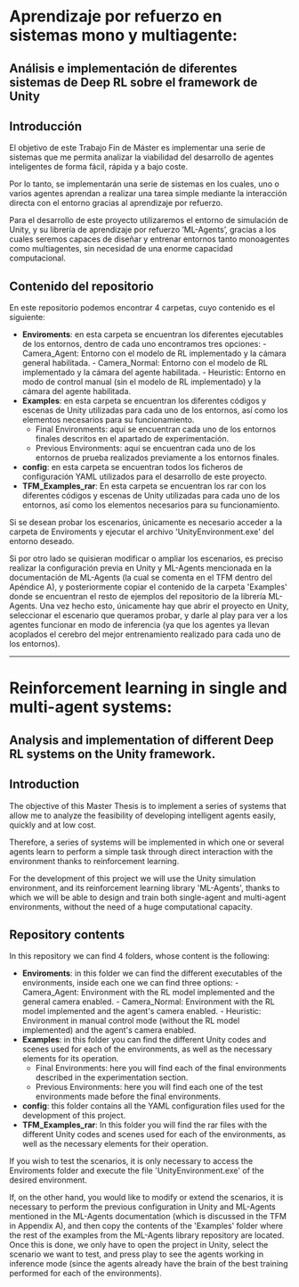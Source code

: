 # Aprendizaje por refuerzo en sistemas mono y multiagente: 
## Análisis e implementación de diferentes sistemas de Deep RL sobre el framework de Unity

## Introducción

El objetivo de este Trabajo Fin de Máster es implementar una serie de sistemas que me permita analizar la viabilidad del desarrollo de agentes inteligentes de forma fácil, rápida y a bajo coste.

Por lo tanto, se implementarán una serie de sistemas en los cuales, uno o varios agentes aprendan a realizar una tarea simple mediante la interacción directa con el entorno gracias al aprendizaje por refuerzo.

Para el desarrollo de este proyecto utilizaremos el entorno de simulación de Unity, y su librería de aprendizaje por refuerzo ’ML-Agents’, gracias a los cuales seremos capaces de diseñar y entrenar entornos tanto monoagentes como multiagentes, sin necesidad de una enorme capacidad computacional. 


## Contenido del repositorio

En este repositorio podemos encontrar 4 carpetas, cuyo contenido es el siguiente:
- **Enviroments**: en esta carpeta se encuentran los diferentes ejecutables de los entornos, dentro de cada uno encontramos tres opciones:
        - Camera\_Agent: Entorno con el modelo de RL implementado y la cámara general habilitada.
        - Camera\_Normal: Entorno con el modelo de RL implementado y la cámara del agente habilitada.
        - Heuristic: Entorno en modo de control manual (sin el modelo de RL implementado) y la cámara del agente habilitada.
- **Examples**: en esta carpeta se encuentran los diferentes códigos y escenas de Unity utilizadas para cada uno de los entornos, así como los elementos necesarios para su funcionamiento.
	- Final Environments: aquí se encuentran cada uno de los entornos finales descritos en el apartado de experimentación.
	- Previous Environments: aquí se encuentran cada uno de los entornos de prueba realizados previamente a los entornos finales. 
- **config**: en esta carpeta se encuentran todos los ficheros de configuración YAML utilizados para el desarrollo de este proyecto.
- **TFM_Examples_rar**: En esta carpeta se encuentran los rar con los diferentes códigos y escenas de Unity utilizadas para cada uno de los entornos, así como los elementos necesarios para su funcionamiento.
	
Si se desean probar los escenarios, únicamente es necesario acceder a la carpeta de Enviroments y ejecutar el archivo 'UnityEnvironment.exe' del entorno deseado.

Si por otro lado se quisieran modificar o ampliar los escenarios, es preciso realizar la configuración previa en Unity y ML-Agents mencionada en la documentación de ML-Agents  (la cual se comenta en el TFM dentro del Apéndice A), y posteriormente copiar el contenido de la carpeta 'Examples' donde se encuentran el resto de ejemplos del repositorio de la librería ML-Agents. Una vez hecho esto, únicamente hay que abrir el proyecto en Unity, seleccionar el escenario que queramos probar, y darle al play para ver a los agentes funcionar en modo de inferencia (ya que los agentes ya llevan acoplados el cerebro del mejor entrenamiento realizado para cada uno de los entornos). 


---

# Reinforcement learning in single and multi-agent systems: 
## Analysis and implementation of different Deep RL systems on the Unity framework.

## Introduction

The objective of this Master Thesis is to implement a series of systems that allow me to analyze the feasibility of developing intelligent agents easily, quickly and at low cost.

Therefore, a series of systems will be implemented in which one or several agents learn to perform a simple task through direct interaction with the environment thanks to reinforcement learning.

For the development of this project we will use the Unity simulation environment, and its reinforcement learning library 'ML-Agents', thanks to which we will be able to design and train both single-agent and multi-agent environments, without the need of a huge computational capacity. 


## Repository contents

In this repository we can find 4 folders, whose content is the following:
- **Enviroments**: in this folder we can find the different executables of the environments, inside each one we can find three options:
        - Camera_Agent: Environment with the RL model implemented and the general camera enabled.
        - Camera_Normal: Environment with the RL model implemented and the agent's camera enabled.
        - Heuristic: Environment in manual control mode (without the RL model implemented) and the agent's camera enabled.
- **Examples**: in this folder you can find the different Unity codes and scenes used for each of the environments, as well as the necessary elements for its operation.
	- Final Environments: here you will find each of the final environments described in the experimentation section.
	- Previous Environments: here you will find each one of the test environments made before the final environments. 
- **config**: this folder contains all the YAML configuration files used for the development of this project.
- **TFM_Examples_rar**: In this folder you will find the rar files with the different Unity codes and scenes used for each of the environments, as well as the necessary elements for their operation.
	
If you wish to test the scenarios, it is only necessary to access the Enviroments folder and execute the file 'UnityEnvironment.exe' of the desired environment.

If, on the other hand, you would like to modify or extend the scenarios, it is necessary to perform the previous configuration in Unity and ML-Agents mentioned in the ML-Agents documentation (which is discussed in the TFM in Appendix A), and then copy the contents of the 'Examples' folder where the rest of the examples from the ML-Agents library repository are located. Once this is done, we only have to open the project in Unity, select the scenario we want to test, and press play to see the agents working in inference mode (since the agents already have the brain of the best training performed for each of the environments). 
